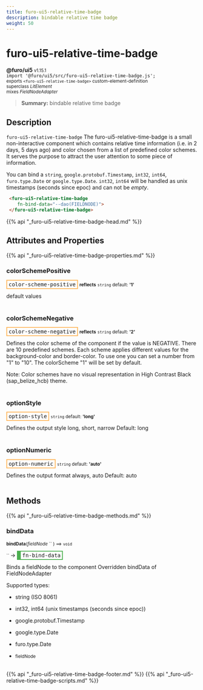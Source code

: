 ```yaml
---
title: furo-ui5-relative-time-badge
description: bindable relative time badge
weight: 50
---
```


# furo-ui5-relative-time-badge
**@furo/ui5** <small>v1.15.1</small>
<br>`import '@furo/ui5/src/furo-ui5-relative-time-badge.js';`<small>
<br>exports `<furo-ui5-relative-time-badge>` custom-element-definition
<br>superclass *LitElement*
<br> mixes *FieldNodeAdapter*</small>

> **Summary:** bindable relative time badge

## Description

`furo-ui5-relative-time-badge`
The furo-ui5-relative-time-badge is a small non-interactive component which contains relative time
information (i.e. in 2 days, 5 days ago) and color chosen from a list of predefined color schemes.
It serves the purpose to attract the user attention to some piece of information.

You can bind a `string`, `google.protobuf.Timestamp`, `int32`, `int64`, `furo.type.Date` or `google.type.Date`.
`int32`, `int64` will be handled as unix timestamps (seconds since epoc) and can not be *empty*.

```html
 <furo-ui5-relative-time-badge
    fn-bind-data="--dao(FIELDNODE)">
 </furo-ui5-relative-time-badge>
```

{{% api "_furo-ui5-relative-time-badge-head.md" %}}

## Attributes and Properties
{{% api "_furo-ui5-relative-time-badge-properties.md" %}}









### **colorSchemePositive**

<span  style="border-width:2px; border-style: solid;border-color:  rgb(255, 182, 91);font-family:monospace; padding:2px 4px;">color-scheme-positive</span> <small>**reflects**</small>
<small>`string` default: **&#39;1&#39;**</small>

default values
<br><br>

### **colorSchemeNegative**

<span  style="border-width:2px; border-style: solid;border-color:  rgb(255, 182, 91);font-family:monospace; padding:2px 4px;">color-scheme-negative</span> <small>**reflects**</small>
<small>`string` default: **&#39;2&#39;**</small>

Defines the color scheme of the component if the value is NEGATIVE. There are 10 predefined schemes.
Each scheme applies different values for the background-color and border-color. To use one you can set a
number from "1" to "10". The colorScheme "1" will be set by default.

Note: Color schemes have no visual representation in High Contrast Black (sap_belize_hcb) theme.
<br><br>

### **optionStyle**

<span  style="border-width:2px; border-style: solid;border-color:  rgb(255, 182, 91);font-family:monospace; padding:2px 4px;">option-style</span>
<small>`string` default: **&#39;long&#39;**</small>

Defines the output style
long, short, narrow
Default: long
<br><br>

### **optionNumeric**

<span  style="border-width:2px; border-style: solid;border-color:  rgb(255, 182, 91);font-family:monospace; padding:2px 4px;">option-numeric</span>
<small>`string` default: **&#39;auto&#39;**</small>

Defines the output format
always, auto
Default: auto
<br><br>

## Methods
{{% api "_furo-ui5-relative-time-badge-methods.md" %}}


### **bindData**
<small>**bindData**(*fieldNode* `` ) ⟹ `void`</small>

<small>`` </small> →
<span  style="border-width:2px 2px 2px 10px; border-style: solid;border-color:  rgb(76, 175, 80);font-family:monospace; padding:2px 4px;">fn-bind-data</span>

Binds a fieldNode to the component
Overridden bindData of FieldNodeAdapter

Supported types:
- string (ISO 8061)
- int32, int64 (unix timestamps (seconds since epoc))
- google.protobuf.Timestamp
- google.type.Date
- furo.type.Date

- <small>fieldNode </small>
<br><br>













{{% api "_furo-ui5-relative-time-badge-footer.md" %}}
{{% api "_furo-ui5-relative-time-badge-scripts.md" %}}

